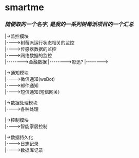 # smartme 
### *随便取的一个名字, 是我的一系列树莓派项目的一个汇总*

|->监控模块<br/>
|---->树莓派运行状态相关的监控<br/>
|---->传感器数据的监控<br/>
|---->网络数据的监控<br/>
|-------->金融数据
|-------->影迅?
|-------->

|->通知模块<br/>
|---->微信通知(wsBot)  
|---->邮件通知  
|---->短信通知(短信网关)
   
|->数据处理模块  
|---->各种处理

|->控制模块  
|---->智能家居控制

|->数据持久化  
|---->日志记录   
|---->数据库记录
